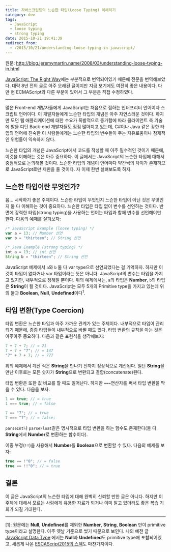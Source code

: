 ```yaml
---
title: 자바스크립트의 느슨한 타입(Loose Typing) 이해하기
category: dev
tags:
  - JavaScript
  - loose typing
  - strong typing
date: 2015-10-21 19:41:39
redirect_from:
  - /2015/10/21/understanding-loose-typing-in-javascript/
---
```


원문: http://blog.jeremymartin.name/2008/03/understanding-loose-typing-in.html

[JavaScript: The Right Way](http://jstherightway.org/ko-kr/)에는 부분적으로 번역되어있기 때문에 전문을 번역해보았다. 대략 8년 전의 글로 아주 오래된 글이지만 지금 보기에도 여전히 좋은 내용이다. 다만 현 ECMAScript와 다른 부분이 있어서 그 부분은 직접 수정하였다.

---

많은 Front-end 개발자들에게 JavaScript는 처음으로 접하는 인터프리터 언어이자 스크립트 언어이다. 이 개발자들에게 느슨한 타입의 개념은 아주 자연스러운 것이다. 하지만 모던 웹 애플리케이션에 대한 수요가 폭발적으로 증가함에 따라 클라이언트 측 기술에 발을 디딘 Back-end 개발자들도 점점 많아지고 있는데, C#이나 Java 같은 강한 타입의 언어에 친숙한 이 사람들에게는 느슨한 타입의 변수들이 주는 자유로움이나 잠재적인 위험들이 익숙하지 않다.

느슨한 타입의 개념은 JavaScript에서 코드를 작성할 때 아주 필수적인 것이기 때문에, 이것을 이해하는 것은 아주 중요하다. 이 글에서는 JavaScript의 느슨한 타입에 대해서 중점적으로 논의해볼 것이다. 느슨한 타입의 개념이 언어마다 약간씩의 차이가 존재하므로 JavaScript로만 제한을 둘 것이다. 자 이제 한번 살펴보도록 하자.

## 느슨한 타입이란 무엇인가?

음... 시작하기 좋은 주제이다. 느슨한 타입이 무엇인지 느슨한 타입이 아닌 것은 무엇인지 둘 다 이해하는 것이 중요하다. 느슨한 타입은 타입 없이 변수를 선언하는 것이다. 반면에 강력한 타입(strong typing)을 사용하는 언어는 타입과 함께 변수를 선언해야만 한다. 다음의 예제를 살펴보자:

``` javascript
/* JavaScript Example (loose typing) */
var a = 13; // Number 선언
var b = "thirteen"; // String 선언

/* Java Example (strong typing) */
int a = 13; // int 선언
String b = "thirteen"; // String 선언
```

JavaScript 예제에서 `a`와 `b` 둘 다 var type으로 선언되었다는 걸 기억하자. 하지만 이것이 타입이 없다거나 var 타입이라는 뜻은 아니다. JavaScript의 변수는 타입을 가지고 있지만, 내부적으로 정해질 뿐이다. 위의 예제에서는, `a`의 타입은 **Number**, `b`의 타입은 **String**이 될 것이다.  JavaScript는 모두 5개의 Primitive type을 가지고 있는데 위의 둘과 **Boolean**, **Null**, **Undefined**이다<sup>1</sup>.

## 타입 변환(Type Coercion)

타입 변환은 느슨한 타입과 아주 가까운 관계가 있는 주제이다. 내부적으로 타입이 관리되기 때문에, 종종 타입들이 내부적으로 바뀔 때도 있다. 타입 변환의 규칙을 아는 것은 아주아주 중요하다. 다음과 같은 표현식을 생각해보자:

``` javascript
7 + 7 + 7; // = 21  
7 + 7 + "7"; // = 147  
"7" + 7 + 7; // = 777 
```

위의 예제에서 계산 식은 **String**을 만나기 전까지 정상적으로 계산된다. 일단 **String**을 만난 이후로는 모든 숫자가 **String**으로 변환되고 결합(concatenate)된다.

타입 변환은 또한 값 비교를 할 때도 일어난다. 하지만 `===`연산자를 써서 타입 변환을 막을 수 있다. 다음을 보자:

```javascript
1 == true; // = true  
1 === true; // = false  
  
7 == "7"; // = true  
7 === "7"; // = false; 
```

`parseInt`나 `parseFloat`같은 명시적으로 타입 변환을 하는 함수도 존재한다(둘 다 **String**에서 **Number**로 변환하는 함수이다).

이중 부정(`!!`)을 사용해서 **Number**를 **Boolean**으로 변환할 수 있다. 다음의 예제를 보자:

```javascript
true == !"0"; // = false
true == !!"0"; // = true
```

## 결론

이 글은 JavaScript의 느슨한 타입에 대해 완벽히 신뢰할 만한 글은 아니다. 하지만 이 주제에 대해서 모르는 사람에게 유용한 자료가 되거나 이미 알고 있더라도 좋은 복습 기회가 되길 기대한다.

---
[1]: 원문에는 **Null**, **Undefined**를 제외한 **Number**, **String**, **Boolean** 만이 primitive type이라고 설명한다. 아주 옛날 기준으로 썼기 때문으로 보인다. 나의 예전 글 [JavaScript Data Type](/javascript-data-type) 에서는 **Null**과 **Undefined**도 primitive type에 포함되어있고, 새롭게 나온 [ESCAScript2015의 스펙](http://www.ecma-international.org/ecma-262/6.0/#sec-primitive-value)도 마찬가지이다.